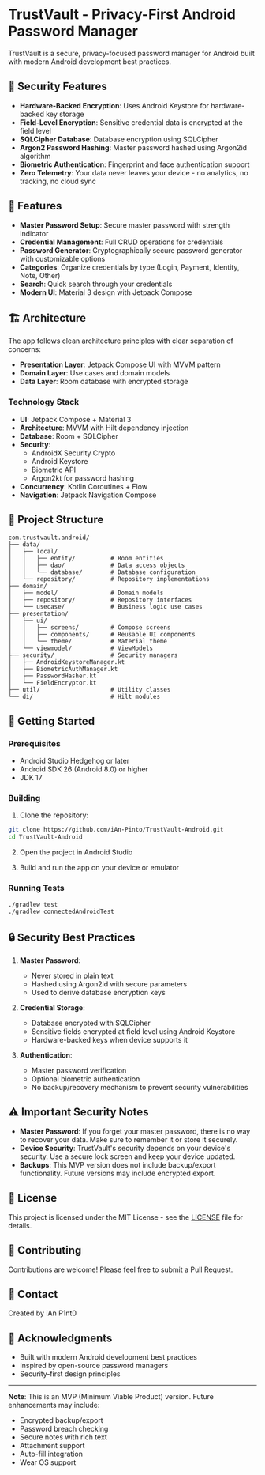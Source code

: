 # TrustVault - Privacy-First Android Password Manager

TrustVault is a secure, privacy-focused password manager for Android built with modern Android development best practices.

## 🔐 Security Features

- **Hardware-Backed Encryption**: Uses Android Keystore for hardware-backed key storage
- **Field-Level Encryption**: Sensitive credential data is encrypted at the field level
- **SQLCipher Database**: Database encryption using SQLCipher
- **Argon2 Password Hashing**: Master password hashed using Argon2id algorithm
- **Biometric Authentication**: Fingerprint and face authentication support
- **Zero Telemetry**: Your data never leaves your device - no analytics, no tracking, no cloud sync

## 🎯 Features

- **Master Password Setup**: Secure master password with strength indicator
- **Credential Management**: Full CRUD operations for credentials
- **Password Generator**: Cryptographically secure password generator with customizable options
- **Categories**: Organize credentials by type (Login, Payment, Identity, Note, Other)
- **Search**: Quick search through your credentials
- **Modern UI**: Material 3 design with Jetpack Compose

## 🏗️ Architecture

The app follows clean architecture principles with clear separation of concerns:

- **Presentation Layer**: Jetpack Compose UI with MVVM pattern
- **Domain Layer**: Use cases and domain models
- **Data Layer**: Room database with encrypted storage

### Technology Stack

- **UI**: Jetpack Compose + Material 3
- **Architecture**: MVVM with Hilt dependency injection
- **Database**: Room + SQLCipher
- **Security**: 
  - AndroidX Security Crypto
  - Android Keystore
  - Biometric API
  - Argon2kt for password hashing
- **Concurrency**: Kotlin Coroutines + Flow
- **Navigation**: Jetpack Navigation Compose

## 📁 Project Structure

```
com.trustvault.android/
├── data/
│   ├── local/
│   │   ├── entity/          # Room entities
│   │   ├── dao/             # Data access objects
│   │   └── database/        # Database configuration
│   └── repository/          # Repository implementations
├── domain/
│   ├── model/               # Domain models
│   ├── repository/          # Repository interfaces
│   └── usecase/             # Business logic use cases
├── presentation/
│   ├── ui/
│   │   ├── screens/         # Compose screens
│   │   ├── components/      # Reusable UI components
│   │   └── theme/           # Material theme
│   └── viewmodel/           # ViewModels
├── security/                # Security managers
│   ├── AndroidKeystoreManager.kt
│   ├── BiometricAuthManager.kt
│   ├── PasswordHasher.kt
│   └── FieldEncryptor.kt
├── util/                    # Utility classes
└── di/                      # Hilt modules
```

## 🚀 Getting Started

### Prerequisites

- Android Studio Hedgehog or later
- Android SDK 26 (Android 8.0) or higher
- JDK 17

### Building

1. Clone the repository:
```bash
git clone https://github.com/iAn-Pinto/TrustVault-Android.git
cd TrustVault-Android
```

2. Open the project in Android Studio

3. Build and run the app on your device or emulator

### Running Tests

```bash
./gradlew test
./gradlew connectedAndroidTest
```

## 🔒 Security Best Practices

1. **Master Password**: 
   - Never stored in plain text
   - Hashed using Argon2id with secure parameters
   - Used to derive database encryption keys

2. **Credential Storage**:
   - Database encrypted with SQLCipher
   - Sensitive fields encrypted at field level using Android Keystore
   - Hardware-backed keys when device supports it

3. **Authentication**:
   - Master password verification
   - Optional biometric authentication
   - No backup/recovery mechanism to prevent security vulnerabilities

## ⚠️ Important Security Notes

- **Master Password**: If you forget your master password, there is no way to recover your data. Make sure to remember it or store it securely.
- **Device Security**: TrustVault's security depends on your device's security. Use a secure lock screen and keep your device updated.
- **Backups**: This MVP version does not include backup/export functionality. Future versions may include encrypted export.

## 📝 License

This project is licensed under the MIT License - see the [LICENSE](LICENSE) file for details.

## 🤝 Contributing

Contributions are welcome! Please feel free to submit a Pull Request.

## 📧 Contact

Created by iAn P1nt0

## 🙏 Acknowledgments

- Built with modern Android development best practices
- Inspired by open-source password managers
- Security-first design principles

---

**Note**: This is an MVP (Minimum Viable Product) version. Future enhancements may include:
- Encrypted backup/export
- Password breach checking
- Secure notes with rich text
- Attachment support
- Auto-fill integration
- Wear OS support